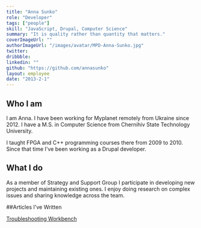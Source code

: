 ```yaml
---
title: "Anna Sunko"
role: "Developer"
tags: ["people"]
skill: "JavaScript, Drupal, Computer Science"
summary: "It is quality rather than quantity that matters."
coverImageUrl: ""
authorImageUrl: "/images/avatar/MPD-Anna-Sunko.jpg"
twitter: 
dribbble: 
linkedin: ""
github: "https://github.com/annasunko"
layout: employee
date: "2013-2-1"
---
```


## Who I am

I am Anna. I have been working for Myplanet remotely from Ukraine since 2012. I have a M.S. in Computer Science from Chernihiv State Technology University.

I taught FPGA and C++ programming courses there from 2009 to 2010. Since that time I've been working as a Drupal developer.

## What I do

As a member of Strategy and Support Group I participate in developing new projects and maintaining existing ones. I enjoy doing research on complex issues and sharing knowledge across the team.

##Articles I've Written

[Troubleshooting Workbench](/#!articles/Troubleshooting_Workbench)
